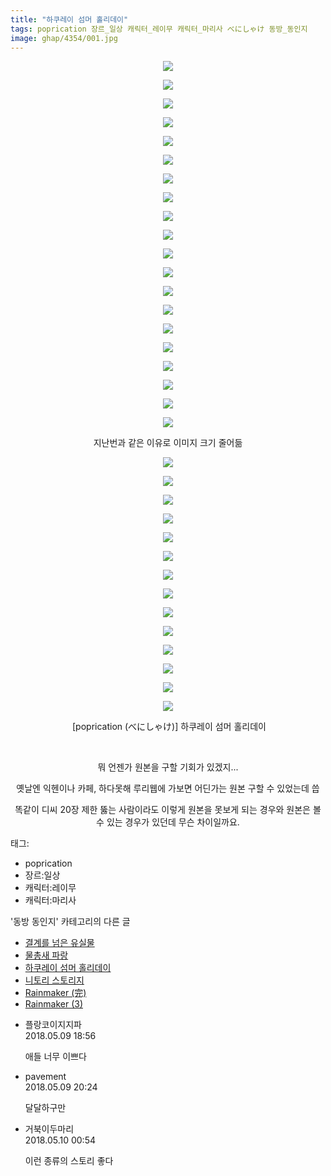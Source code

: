 ```yaml
---
title: "하쿠레이 섬머 홀리데이"
tags: poprication 장르_일상 캐릭터_레이무 캐릭터_마리사 べにしゃけ 동방_동인지
image: ghap/4354/001.jpg
---
```

<div class="article">
<p style="text-align: center; clear: none; float: none;"><img src="{{ site.nasurl }}/ghap/4354/001.jpg"/></p>
<p style="text-align: center; clear: none; float: none;"><img src="{{ site.nasurl }}/ghap/4354/002.jpg"/></p>
<p style="text-align: center; clear: none; float: none;"><img src="{{ site.nasurl }}/ghap/4354/003.jpg"/></p>
<p style="text-align: center; clear: none; float: none;"><img src="{{ site.nasurl }}/ghap/4354/004.jpg"/></p>
<p style="text-align: center; clear: none; float: none;"><img src="{{ site.nasurl }}/ghap/4354/005.jpg"/></p>
<p style="text-align: center; clear: none; float: none;"><img src="{{ site.nasurl }}/ghap/4354/006.jpg"/></p>
<p style="text-align: center; clear: none; float: none;"><img src="{{ site.nasurl }}/ghap/4354/007.jpg"/></p>
<p style="text-align: center; clear: none; float: none;"><img src="{{ site.nasurl }}/ghap/4354/008.jpg"/></p>
<p style="text-align: center; clear: none; float: none;"><img src="{{ site.nasurl }}/ghap/4354/009.jpg"/></p>
<p style="text-align: center; clear: none; float: none;"><img src="{{ site.nasurl }}/ghap/4354/010.jpg"/></p>
<p style="text-align: center; clear: none; float: none;"><img src="{{ site.nasurl }}/ghap/4354/011.jpg"/></p>
<p style="text-align: center; clear: none; float: none;"><img src="{{ site.nasurl }}/ghap/4354/012.jpg"/></p>
<p style="text-align: center; clear: none; float: none;"><img src="{{ site.nasurl }}/ghap/4354/013.jpg"/></p>
<p style="text-align: center; clear: none; float: none;"><img src="{{ site.nasurl }}/ghap/4354/014.jpg"/></p>
<p style="text-align: center; clear: none; float: none;"><img src="{{ site.nasurl }}/ghap/4354/015.jpg"/></p>
<p style="text-align: center; clear: none; float: none;"><img src="{{ site.nasurl }}/ghap/4354/016.jpg"/></p>
<p style="text-align: center; clear: none; float: none;"><img src="{{ site.nasurl }}/ghap/4354/017.jpg"/></p>
<p style="text-align: center; clear: none; float: none;"><img src="{{ site.nasurl }}/ghap/4354/018.jpg"/></p>
<p style="text-align: center; clear: none; float: none;"><img src="{{ site.nasurl }}/ghap/4354/019.jpg"/></p>
<p style="text-align: center; clear: none; float: none;"><img src="{{ site.nasurl }}/ghap/4354/020.jpg"/></p>
<p style="text-align: center; clear: none; float: none;">지난번과 같은 이유로 이미지 크기 줄어듦</p>
<p style="text-align: center; clear: none; float: none;"><img src="{{ site.nasurl }}/ghap/4354/021.jpg"/></p>
<p style="text-align: center; clear: none; float: none;"><img src="{{ site.nasurl }}/ghap/4354/022.jpg"/></p>
<p style="text-align: center; clear: none; float: none;"><img src="{{ site.nasurl }}/ghap/4354/023.jpg"/></p>
<p style="text-align: center; clear: none; float: none;"><img src="{{ site.nasurl }}/ghap/4354/024.jpg"/></p>
<p style="text-align: center; clear: none; float: none;"><img src="{{ site.nasurl }}/ghap/4354/025.jpg"/></p>
<p style="text-align: center; clear: none; float: none;"><img src="{{ site.nasurl }}/ghap/4354/026.jpg"/></p>
<p style="text-align: center; clear: none; float: none;"><img src="{{ site.nasurl }}/ghap/4354/027.jpg"/></p>
<p style="text-align: center; clear: none; float: none;"><img src="{{ site.nasurl }}/ghap/4354/028.jpg"/></p>
<p style="text-align: center; clear: none; float: none;"><img src="{{ site.nasurl }}/ghap/4354/029.jpg"/></p>
<p style="text-align: center; clear: none; float: none;"><img src="{{ site.nasurl }}/ghap/4354/030.jpg"/></p>
<p style="text-align: center; clear: none; float: none;"><img src="{{ site.nasurl }}/ghap/4354/031.jpg"/></p>
<p style="text-align: center; clear: none; float: none;"><img src="{{ site.nasurl }}/ghap/4354/032.jpg"/></p>
<p style="text-align: center; clear: none; float: none;"><img src="{{ site.nasurl }}/ghap/4354/033.jpg"/></p>
<p style="text-align: center; clear: none; float: none;"><img src="{{ site.nasurl }}/ghap/4354/034.jpg"/></p>
<p style="text-align: center; clear: none; float: none;"> [poprication (べにしゃけ)] 하쿠레이 섬머 홀리데이</p>
<p style="text-align: center; clear: none; float: none;"><br/></p>
<p style="text-align: center; clear: none; float: none;">뭐 언젠가 원본을 구할 기회가 있겠지...</p>
<p style="text-align: center; clear: none; float: none;">옛날엔 익헨이나 카페, 하다못해 루리웹에 가보면 어딘가는 원본 구할 수 있었는데 씁</p>
<p style="text-align: center; clear: none; float: none;"></p>
<p style="text-align: center; clear: none; float: none;">똑같이 디씨 20장 제한 뚫는 사람이라도 이렇게 원본을 못보게 되는 경우와 원본은 볼 수 있는 경우가 있던데 무슨 차이일까요.</p>
</div><div class="tagTrail">
<p>태그: </p>
<ul>
<li>poprication</li>
<li>장르:일상</li>
<li>캐릭터:레이무</li>
<li>캐릭터:마리사</li>
</ul>
</div><div class="another">
<p>'동방 동인지' 카테고리의 다른 글</p>
<ul>
<li><a href="/2018-05-13-ghap_4370">결계를 넘은 유실물</a></li>
<li><a href="/2018-05-12-ghap_4364">물총새 파랑</a></li>
<li><a href="/2018-05-09-ghap_4354">하쿠레이 섬머 홀리데이</a></li>
<li><a href="/2018-05-07-ghap_4350">니토리 스토리지</a></li>
<li><a href="/2018-05-06-ghap_4347">Rainmaker (完)</a></li>
<li><a href="/2018-05-06-ghap_4346">Rainmaker (3)</a></li>
</ul>
</div><div class="cb_module cb_fluid">
<div class="cb_wrt cb_profile">
<div class="comment">
<ul>
<li class="cb_thumb_off" id="comment15253168">
<div class="cb_comment_area">
<div class="cb_info_area">
<div class="cb_section">
<span class="cb_nick_name">플랑코이지지파</span>
</div>
<div class="cb_section">
<span class="cb_date">2018.05.09 18:56 </span>
</div>
</div>
<div class="cb_dsc_comment">
<p class="cb_dsc">
											애들 너무 이쁘다
										</p>
</div>
</div></li>
<li class="cb_thumb_off" id="comment15253208">
<div class="cb_comment_area">
<div class="cb_info_area">
<div class="cb_section">
<span class="cb_nick_name">pavement</span>
</div>
<div class="cb_section">
<span class="cb_date">2018.05.09 20:24 </span>
</div>
</div>
<div class="cb_dsc_comment">
<p class="cb_dsc">
											달달하구만
										</p>
</div>
</div></li>
<li class="cb_thumb_off" id="comment15253381">
<div class="cb_comment_area">
<div class="cb_info_area">
<div class="cb_section">
<span class="cb_nick_name">거북이두마리</span>
</div>
<div class="cb_section">
<span class="cb_date">2018.05.10 00:54 </span>
</div>
</div>
<div class="cb_dsc_comment">
<p class="cb_dsc">
											이런 종류의 스토리 좋다
										</p>
</div>
</div></li>
</ul>
</div>
</div><!-- commentList close -->
</div>